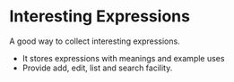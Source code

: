 # Interesting Expressions
A good way to collect interesting expressions. 
- It stores expressions with meanings and example uses 
- Provide add, edit, list and search facility.